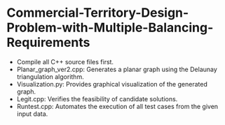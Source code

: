 # Commercial-Territory-Design-Problem-with-Multiple-Balancing-Requirements

- Compile all C++ source files first.
- Planar_graph_ver2.cpp: Generates a planar graph using the Delaunay triangulation algorithm.
- Visualization.py: Provides graphical visualization of the generated graph.
- Legit.cpp: Verifies the feasibility of candidate solutions.
- Runtest.cpp: Automates the execution of all test cases from the given input data.
